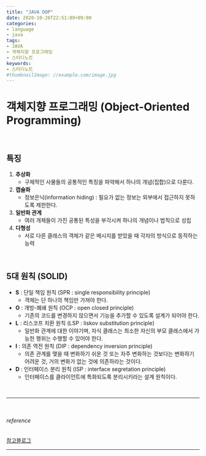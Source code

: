 ```yaml
---
title: "JAVA OOP"
date: 2020-10-26T22:51:09+09:00
categories:
- language
- java
tags:
- JAVA
- 객체지향 프로그래밍
- 스터디노트
keywords:
- 스터디노트
#thumbnailImage: //example.com/image.jpg
---
```


<!--more-->
# 객체지향 프로그래밍 (Object-Oriented Programming)




&nbsp;


## 특징

1. **추상화**
    - 구체적인 사물들의 공통적인 특징을 파악해서 하나의 개념(집합)으로 다룬다.
2. **캡슐화**
    - 정보은닉(information hiding) : 필요가 없는 정보는 외부에서 접근하지 못하도록 제한한다.
3. **일반화 관계**
    - 여러 개체들이 가진 공통된 특성을 부각시켜 하나의 개념이나 법칙으로 성립
4. **다형성**
    - 서로 다른 클래스의 객체가 같은 메시지를 받았을 때 각자의 방식으로 동작하는 능력


&nbsp;

## 5대 원칙 (SOLID)
- **S** : 단일 책임 원칙 (SPR : single responsibility principle)
    - 객체는 단 하나의 책임만 가져야 한다.
- **O** : 개방-폐쇄 원칙 (OCP : open closed principle)
    - 기존의 코드를 변경하지 않으면서 기능을 추가할 수 있도록 설계가 되어야 한다.
- **L** : 리스코프 치환 원칙 (LSP : liskov substitution principle)
    - 일반화 관계에 대한 이야기며, 자식 클래스는 최소한 자신의 부모 클래스에서 가능한 행위는 수행할 수 있어야 한다.
- **I** : 의존 역전 원칙 (DIP : dependency inversion principle)
    - 의존 관계를 맺을 때 변화하기 쉬운 것 또는 자주 변화하는 것보다는 변화하기 어려운 것, 거의 변화가 없는 것에 의존하라는 것이다.
- **D** : 인터페이스 분리 원칙 (ISP : interface segretation principle)
    - 인터페이스를 클라이언트에 특화되도록 분리시키라는 설계 원칙이다.


&nbsp;


-----

&nbsp;

###### reference
[참고블로그](https://gmlwjd9405.github.io/2018/07/05/oop-features.html)


-----